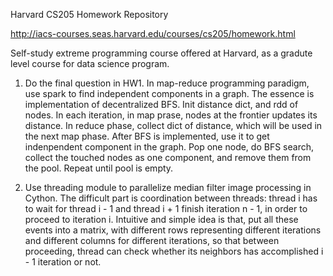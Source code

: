 Harvard CS205 Homework Repository  

http://iacs-courses.seas.harvard.edu/courses/cs205/homework.html  

Self-study extreme programming course offered at Harvard, as a gradute level course for data science program. 

1. Do the final question in HW1. In map-reduce programming paradigm, use spark to find independent components in a graph. The essence is implementation of decentralized BFS. Init distance dict, and rdd of nodes. In each iteration, in map prase, nodes at the frontier updates its distance. In reduce phase, collect dict of distance, which will be used in the next map phase. After BFS is implemented, use it to get indenpendent component in the graph. Pop one node, do BFS search, collect the touched nodes as one component, and remove them from the pool. Repeat until pool is empty. 

2. Use threading module to parallelize median filter image processing in Cython. The difficult part is coordination between threads: thread i has to wait for thread i - 1 and thread i + 1 finish iteration n - 1, in order to proceed to iteration i. Intuitive and simple idea is that, put all these events into a matrix, with different rows representing different iterations and different columns for different iterations, so that between proceeding, thread can check whether its neighbors has accomplished i - 1 iteration or not. 

